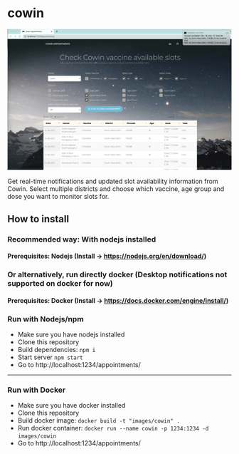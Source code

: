 # cowin

![Cowin](demo.jpg "Cowin")

Get real-time notifications and updated slot availability information from Cowin.
Select multiple districts and choose which vaccine, age group and dose you want to monitor slots for.

## How to install

### Recommended way: With nodejs installed

#### Prerequisites: Nodejs (Install -> https://nodejs.org/en/download/)

### Or alternatively, run directly docker (Desktop notifications not supported on docker for now)

#### Prerequisites: Docker (Install -> https://docs.docker.com/engine/install/)

### Run with Nodejs/npm

- Make sure you have nodejs installed
- Clone this repository
- Build dependencies: `npm i`
- Start server `npm start`
- Go to http://localhost:1234/appointments/

---

### Run with Docker

- Make sure you have docker installed
- Clone this repository
- Build docker image: `docker build -t "images/cowin" .`
- Run docker container: `docker run --name cowin -p 1234:1234 -d images/cowin`
- Go to http://localhost:1234/appointments/
